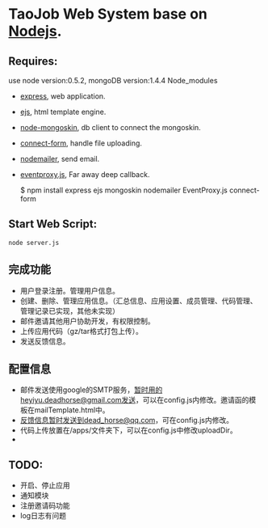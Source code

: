 # TaoJob Web System base on [Nodejs](http://nodejs.org).

## Requires:
 use node version:0.5.2, mongoDB version:1.4.4
 Node_modules
 * [express](http://expressjs.com), web application.
 * [ejs](https://github.com/visionmedia/ejs), html template engine.
 * [node-mongoskin](https://github.com/guileen/node-mongoskin), db client to connect the mongoskin.
 * [connect-form](https://github.com/visionmedia/connect-form), handle file uploading.
 * [nodemailer](https://github.com/andris9/Nodemailer.git), send email.
 * [eventproxy.js](https://github.com/shyvo1987/eventproxy.js), Far away deep callback.

    $ npm install express ejs mongoskin nodemailer EventProxy.js connect-form
    

##  
    
 
## Start Web Script:
    
    node server.js

## 完成功能
 * 用户登录注册。管理用户信息。
 * 创建、删除、管理应用信息。（汇总信息、应用设置、成员管理、代码管理、管理记录已实现，其他未实现）
 * 邮件邀请其他用户协助开发，有权限控制。
 * 上传应用代码（gz/tar格式打包上传）。
 * 发送反馈信息。

## 配置信息
 * 邮件发送使用google的SMTP服务，暂时用的heyiyu.deadhorse@gmail.com发送，可以在config.js内修改。邀请函的模板在mailTemplate.html中。
 * 反馈信息暂时发送到dead_horse@qq.com，可在config.js内修改。
 * 代码上传放置在/apps/文件夹下，可以在config.js中修改uploadDir。
 * 

 
## TODO:
 * 开启、停止应用
 * 通知模块
 * 注册邀请码功能
 * log日志有问题
